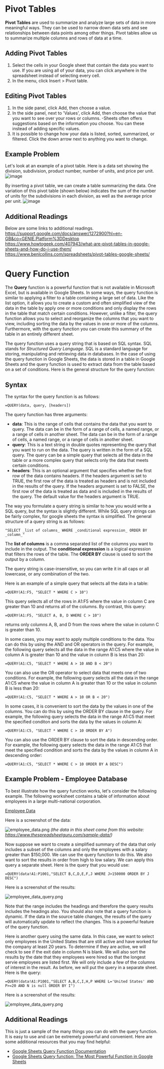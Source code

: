 # Pivot Tables

**Pivot Tables** are used to summarize and analyze large sets of data in more meaningful ways. They can be used to narrow down data sets and see relationships between data points among other things. Pivot tables allow us to summarize multiple columns and rows of data at a time.

## Adding Pivot Tables
1. Select the cells in your Google sheet that contain the data you want to use. If you are using all of your data, you can click anywhere in the spreadsheet instead of selecting every cell.
2. In the menu, click Insert > Pivot table.

## Editing Pivot Tables
1. In the side panel, click Add, then choose a value.
2. In the side panel, next to 'Values', click Add, then choose the value that you want to see over your rows or columns.
  -Sheets often offers suggestions based on the information you choose. You can
   these instead of adding specific values.
4. It is possible to change how your data is listed, sorted, summarized, or filtered. Click the down arrow next to anything you want to change.

## Example Problem
Let's look at an example of a pivot table. Here is a data set showing the division, subdivision, product number, number of units, and price per unit.
![image](https://github.com/user-attachments/assets/4047b32e-9152-493d-a4f7-f2e3aa94e69d)

By inserting a pivot table, we can create a table summarizing the data. One variation of this pivot table (shown below) indicates the sum of the number of units for the subdivisions in each division, as well as the average price per unit. 
![image](https://github.com/user-attachments/assets/1df9d4fa-a769-4c8c-b8b1-6a901cfdc3ec)

## Additional Readings
Below are some links to additional readings.
https://support.google.com/docs/answer/1272900?hl=en-GB&co=GENIE.Platform%3DDesktop
https://www.howtogeek.com/407943/what-are-pivot-tables-in-google-sheets-and-how-do-i-use-them/
https://www.benlcollins.com/spreadsheets/pivot-tables-google-sheets/

# Query Function
The **Query** function is a powerful function that is not available in Microsoft Excel, but is available in Google Sheets. In some ways, the query function is similar to applying a filter to a table containing a large set of data. Like the list option, it allows you to create a custom and often simplified view of the data in the table by apply one or more conditions and only display the rows in the table that match certain conditions. However, unlike a filter, the query function allows you to select and reorganize the columns that you want to view, including sorting the data by the values in one or more of the columns. Furthermore, with the query function you can create this summary of the table in an entirely different sheet.

The query function uses a query string that is based on SQL syntax. SQL stands for _Structured Query Language_. SQL is a standard language for storing, manipulating and retrieving data in databases. In the case of using the query function in Google Sheets, the data is stored in a table in Google Sheets and the query function is used to extract data from the table based on a set of conditions. Here is the general structure for the query function:

## Syntax

The syntax for the query function is as follows:

```=QUERY(data, query, [headers])```

The query function has three arguments:

- **data**: This is the range of cells that contains the data that you want to query. The data can be in the form of a range of cells, a named range, or a range of cells in another sheet. The data can be in the form of a range of cells, a named range, or a range of cells in another sheet.
- **query**: This is a text string in double quotes representing the query that you want to run on the data. The query is written in the form of a SQL query. The query can be a simple query that selects all the data in the table or a more complex query that selects only the data that meets certain conditions.
- **headers**: This is an optional argument that specifies whether the first row of the data contains headers. If the headers argument is set to TRUE, the first row of the data is treated as headers and is not included in the results of the query. If the headers argument is set to FALSE, the first row of the data is treated as data and is included in the results of the query. The default value for the headers argument is TRUE.

The way you formulate a query string is similar to how you would write a SQL query, but the syntax is slightly different. While SQL query strings can be fairly complex, for google sheets the syntax is simplified. The general structure of a query string is as follows:

```"SELECT _list of columns_ WHERE _conditional expression_ ORDER BY _column_"```

The **list of columns** is a comma separated list of the columns you want to include in the output. The **conditional expression** is a logical expression that filters the rows of the table. The **ORDER BY** clause is used to sort the output by a column.

The query string is case-insensitive, so you can write it in all caps or all lowercase, or any combination of the two.

Here is an example of a simple query that selects all the data in a table:

```=QUERY(A1:F5, "SELECT * WHERE C > 10")```

This query selects all of the rows in A1:F5 where the value in column C are greater than 10 and returns all of the columns. By contrast, this query:

```=QUERY(A1:F5, "SELECT A, B, D WHERE C > 10")```

returns only columns A, B, and D from the rows where the value in column C is greater than 10.

In some cases, you may want to apply multiple conditions to the data. You can do this by using the AND and OR operators in the query. For example, the following query selects all the data in the range A1:C5 where the value in column A is greater than 10 and the value in column B is less than 20:

```=QUERY(A1:C5, "SELECT * WHERE A > 10 AND B < 20")```

You can also use the OR operator to select data that meets one of two conditions. For example, the following query selects all the data in the range A1:C5 where the value in column A is greater than 10 or the value in column B is less than 20:

```=QUERY(A1:C5, "SELECT * WHERE A > 10 OR B < 20")```

In some cases, it is convenient to sort the data by the values in one of the columns. You can do this by using the ORDER BY clause in the query. For example, the following query selects the data in the range A1:C5 that meet the specified conditon and sorts the data by the values in column A:

```=QUERY(A1:C5, "SELECT * WHERE C > 10 ORDER BY A")```

You can also use the ORDER BY clause to sort the data in descending order. For example, the following query selects the data in the range A1:C5 that meet the specified condition and sorts the data by the values in column A in descending order:

```=QUERY(A1:C5, "SELECT * WHERE C > 10 ORDER BY A DESC")```

## Example Problem - Employee Database

To best illustrate how the query function works, let's consider the following example. The following worksheet contains a table of information about employees in a large multi-national corporation.

[Employee Data](https://docs.google.com/spreadsheets/d/1sUXazdoYdaaf5bpILrYyn8qKoJO5BTQ9aQ1Pdomc5J0/edit?usp=sharing)

Here is a screenshot of the data:

![employee_data.png](query_images/employee_data.png)
_(the data in this sheet came from this website: https://www.thespreadsheetguru.com/sample-data/)_

Now suppose we want to create a simplified summary of the data that only includes a subset of the columns and only the employees with a salary greater than $150,000. We can use the query function to do this. We also want to sort the results in order from high to low salary. We can apply this query a separate sheet. Here is the query that you would use:

```=QUERY(data!A1:P1001,"SELECT B,C,D,E,F,J WHERE J>150000 ORDER BY J DESC")```

Here is a screenshot of the results:

![employee_data_query.png](query_images/query_high_salary.png)

Note that the range includes the headings and therefore the query results includes the headings also. You should 
also note that a query function is dynamic. If the data in the source table changes, the results of the query will automatically update to reflect the changes. This is a powerful feature of the query function.

Here is another query using the same data. In this case, we want to select only employees in the United States that 
are still active and have worked for the company at least 20 years. To determine if they are active, we will check 
to see if the exit date in column N is blank. We will also sort the results by the date that they employees were 
hired so that the longest servie employees are listed first. We will only include a few of the columns of interest 
in the result. As before, we will put the query in a separate sheet. Here is the query:

```=QUERY(data!A1:P1001,"SELECT A,B,C,I,H,P WHERE L='United States' AND P>=20 AND N is null ORDER BY I")```

Here is a screenshot of the results:

![employee_data_query.png](query_images/query_senior_us_employees.png)

## Additional Readings

This is just a sample of the many things you can do with the query function. It is easy to use and can be extremely 
powerful and convenient. Here are some additional resources that you may find helpful:

- [Google Sheets Query Function Documentation](https://support.google.com/docs/answer/3093343?hl=en)
- [Google Sheets Query function: The Most Powerful Function in Google Sheets](https://www.benlcollins.com/spreadsheets/google-sheets-query-sql/)
